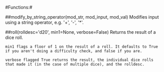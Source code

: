 #Functions:#

##modify_by_string_operator(mod_str, mod_input, mod_val)
Modifies input using a string operator, e.g. '+', '-', '*'.

##roll(rolldesc='d20', min1=None, verbose=False)
Returns the result of a dice roll.

    min1 flags a floor of 1 on the result of a roll. It defaults to True if you aren't doing a difficulty check, and false if you are.

    verbose flagged True returns the result, the individual dice rolls that made it (in the case of multiple dice), and the rolldesc.
